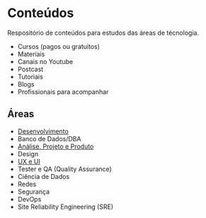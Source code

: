 # Conteúdos
Respositório de conteúdos para estudos das áreas de técnologia.
- Cursos (pagos ou gratuitos)
- Materiais
- Canais no Youtube
- Postcast
- Tutoriais
- Blogs
- Profissionais para acompanhar


## Áreas

- [Desenvolvimento](./desenvolvimento.md)
- Banco de Dados/DBA
- [Análise, Projeto e Produto](./analise-projeto-produto.md)
- Design
- [UX e UI](ux-ui.md)
- Tester e QA (Quality Assurance)
- Ciência de Dados
- Redes
- Segurança
- DevOps
- Site Reliability Engineering (SRE)
